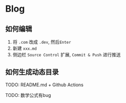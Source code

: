 # Blog
## 如何编辑
1. 将 `.com` 改成 `.dev`, 然后`Enter`
2. 新建 `xxx.md`
3. 侧边栏 `Source Control` 扩展, `Commit & Push` 进行推送

## 如何生成动态目录 
TODO: README.md + Github Actions

TODO: 数学公式有bug
